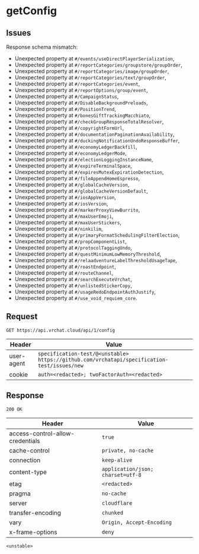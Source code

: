 # getConfig

## Issues
Response schema mismatch:
* Unexpected property at ``#/events/useDirectPlayerSerialization``,
* Unexpected property at ``#/reportCategories/groupstore/groupOrder``,
* Unexpected property at ``#/reportCategories/image/groupOrder``,
* Unexpected property at ``#/reportCategories/text/groupOrder``,
* Unexpected property at ``#/reportCategories/event``,
* Unexpected property at ``#/reportOptions/group/event``,
* Unexpected property at ``#/CampaignStatus``,
* Unexpected property at ``#/DisableBackgroundPreloads``,
* Unexpected property at ``#/PositionTrend``,
* Unexpected property at ``#/bonesGiftTrackingMacchiato``,
* Unexpected property at ``#/checkGroupResponseTotalResolver``,
* Unexpected property at ``#/copyrightFormUrl``,
* Unexpected property at ``#/documentationPaginationAvailability``,
* Unexpected property at ``#/duckingNotificationUndoResponseBuffer``,
* Unexpected property at ``#/economyLedgerBackfill``,
* Unexpected property at ``#/economyLedgerMode``,
* Unexpected property at ``#/electionLoggingInstanceName``,
* Unexpected property at ``#/expireTerminalSpace``,
* Unexpected property at ``#/expiresMutexExpirationDetection``,
* Unexpected property at ``#/fileAppendHomeEspresso``,
* Unexpected property at ``#/globalCacheVersion``,
* Unexpected property at ``#/globalCacheVersionDefault``,
* Unexpected property at ``#/iosAppVersion``,
* Unexpected property at ``#/iosVersion``,
* Unexpected property at ``#/markerProxyViewBurrito``,
* Unexpected property at ``#/maxUserEmoji``,
* Unexpected property at ``#/maxUserStickers``,
* Unexpected property at ``#/ninkilim``,
* Unexpected property at ``#/primaryFormatSchedulingFilterElection``,
* Unexpected property at ``#/propComponentList``,
* Unexpected property at ``#/protocolTaggingUndo``,
* Unexpected property at ``#/questMinimumLowMemoryThreshold``,
* Unexpected property at ``#/relaadventureLabelThresholdUsageTape``,
* Unexpected property at ``#/roastEndpoint``,
* Unexpected property at ``#/routeChannel``,
* Unexpected property at ``#/searchExecuteVrchat``,
* Unexpected property at ``#/unlistedStickerCopy``,
* Unexpected property at ``#/usageRedoEndpointAuthJustify``,
* Unexpected property at ``#/use_void_requiem_core``.
## Request
`GET https://api.vrchat.cloud/api/1/config`

| Header | Value |
| ------ | ----- |
| user-agent | `specification-test/@<unstable> https://github.com/vrchatapi/specification-test/issues/new` |
| cookie | `auth=<redacted>; twoFactorAuth=<redacted>` |


## Response
`200 OK`

| Header | Value |
| ------ | ----- |
| access-control-allow-credentials | `true` |
| cache-control | `private, no-cache` |
| connection | `keep-alive` |
| content-type | `application/json; charset=utf-8` |
| etag | `<redacted>` |
| pragma | `no-cache` |
| server | `cloudflare` |
| transfer-encoding | `chunked` |
| vary | `Origin, Accept-Encoding` |
| x-frame-options | `deny` |

```jsonc
<unstable>
```
